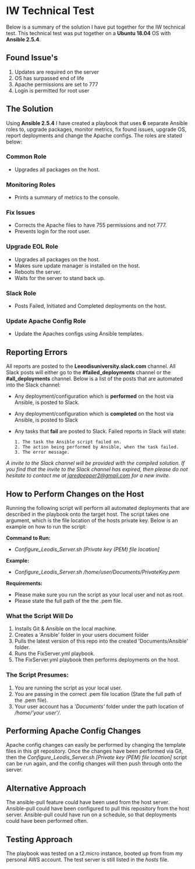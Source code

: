 # IW Technical Test
Below is a summary of the solution I have put together for the IW technical test. This technical test was put together on a **Ubuntu 18.04** OS with **Ansible 2.5.4**.

## Found Issue's
1. Updates are required on the server
2. OS has surpassed end of life
3. Apache permissions are set to 777
4. Login is permitted for root user

## The Solution
Using **Ansible 2.5.4** I have created a playbook that uses **6** separate Ansible roles to, upgrade packages, monitor metrics, fix found issues, upgrade OS, report deployments and change the Apache configs. The roles are stated below:

### Common Role
- Upgrades all packages on the host.
### Monitoring Roles
- Prints a summary of metrics to the console.
### Fix Issues
- Corrects the Apache files to have 755 permissions and not 777.
- Prevents login for the root user.
### Upgrade EOL Role
- Upgrades all packages on the host.
- Makes sure update manager is installed on the host.
- Reboots the server.
- Waits for the server to stand back up.
### Slack Role
- Posts Failed, Initiated and Completed deployments on the host.  
### Update Apache Config Role
- Update the Apaches configs using Ansible templates.

## Reporting Errors
All reports are posted to the **Leeodisuniversity.slack.com** channel. All Slack posts will either go to the **#failed_deployments** channel or the **#all_deployments** channel. Below is a list of the posts that are automated into the Slack channel:

- Any deployment/configuration which is **performed** on the host via Ansible, is posted to Slack.
- Any deployment/configuration which is **completed** on the host via Ansible, is posted to Slack
- Any tasks that **fail** are posted to Slack. Failed reports in Slack will state:

      1. The task the Ansible script failed on.
      2. The action being performed by Ansible, when the task failed.
      3. The error message.

*A invite to the Slack channel will be provided with the compiled solution. If you find that the invite to the Slack channel has expired, then please do not hesitate to contact me at jaredpepper2@gmail.com for a new invite.*

## How to Perform Changes on the Host
Running the following script will perform all automated deployments that are described in the playbook onto the target host. The script takes one argument, which is the file location of the hosts private key. Below is an example on how to run the script:

**Command to Run:**
- *Configure_Leodis_Server.sh [Private key (PEM) file location]*

**Example:**
- *Configure_Leodis_Server.sh /home/user/Documents/PrivateKey.pem*

**Requirements:**
- Please make sure you run the script as your local user and not as root.
- Please state the full path of the the .pem file.

### What the Script Will Do
1. Installs Git & Ansible on the local machine.
2. Creates a 'Ansible' folder in your users document folder
3. Pulls the latest version of this repo into the created 'Documents/Ansible' folder.
4. Runs the FixServer.yml playbook.
5. The FixServer.yml playbook then performs deployments on the host.

### The Script Presumes:
1. You are running the script as your local user.
2. You are passing in the correct .pem file location (State the full path of the .pem file).
3. Your user account has a *'Documents'* folder under the path location of */home/'your user'/*.

## Performing Apache Config Changes
Apache config changes can easily be performed by changing the template files in this git repository. Once the changes have been performed via Git, then the *Configure_Leodis_Server.sh [Private key (PEM) file location]* script can be run again, and the config changes will then push through onto the server.

## Alternative Approach
The ansible-pull feature could have been used from the host server. Ansible-pull could have been configured to pull this repository from the host server. Ansible-pull could have run on a schedule, so that deployments could have been performed often.

## Testing Approach
The playbook was tested on a t2.micro instance, booted up from from my personal AWS account. The test server is still listed in the *hosts* file.
